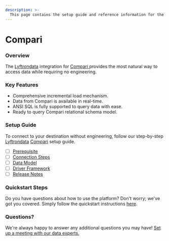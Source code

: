 ```yaml
---
description: >-
  This page contains the setup guide and reference information for the Compari source connector.
---
```


# Compari

### Overview

The [Lyftrondata](https://www.lyftrondata.com/) integration for [Compari](https://www.lyftrondata.com/integration/compari/)[ ](https://www.lyftrondata.com/integration/compari/)provides the most natural way to access data while requiring no engineering.

### Key Features

* Comprehensive incremental load mechanism.
* Data from Compari is available in real-time.&#x20;
* ANSI SQL is fully supported to query data with ease.
* Ready to query Compari relational schema model.

### Setup Guide

To connect to your destination without engineering, follow our step-by-step [Lyftrondata](https://www.lyftrondata.com/)  [Compari](https://www.lyftrondata.com/integration/compari/) setup guide.

* [ ] [Prerequisite](../../marketing-analytics/compari/prerequisite.md)
* [ ] [Connection Steps](../../marketing-analytics/compari/connection-steps.md)
* [ ] [Data Model](../../marketing-analytics/compari/data-model/)
* [ ] [Driver Framework](../../marketing-analytics/compari/driver-framework/)
* [ ] [Release Notes](../../marketing-analytics/compari/release-notes.md)

### Quickstart Steps

Do you have questions about how to use the platform? Don't worry; we've got you covered. Simply follow the quickstart instructions [here](../../../quickstart-steps.md).

### Questions? <a href="#questions" id="questions"></a>

We're always happy to answer any additional questions you may have! [Set up a meeting with our data experts.](https://www.lyftrondata.com/book-a-meeting/)

